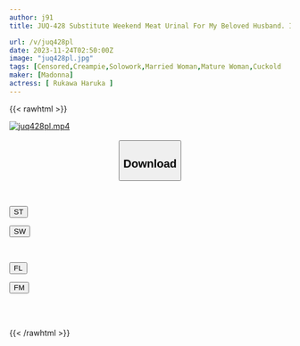 ```yaml
---
author: j91
title: JUQ-428 Substitute Weekend Meat Urinal For My Beloved Husband. I Was Kept Creampied Over And Over Again By This Extremely Evil Old Man Until I Became Pregnant... Haruka Rukawa

url: /v/juq428pl
date: 2023-11-24T02:50:00Z
image: "juq428pl.jpg"
tags: [Censored,Creampie,Solowork,Married Woman,Mature Woman,Cuckold	 ]
maker: [Madonna]
actress: [ Rukawa Haruka ]
---
```



{{< rawhtml >}}

<div class="video" data-videoid="XxRyAx8jAzCGZv">
    <a href="javascript:;">
        <img src="/v/juq428pl/juq428pl.jpg" width="WIDTH" height="HEIGHT" alt="juq428pl.mp4" loading="lazy">
    </a>
</div>

<script type="text/javascript" src="https://j91.asia/asset/on-demand-st.js"></script>

<br>
  <link rel="stylesheet" href="https://j91.asia/asset/bs5.css">
  
  <center>
  <button class="btn btn-primary" type="button" data-bs-toggle="collapse" data-bs-target=".multi-collapse" aria-expanded="false" aria-controls="multiCollapseExample1 multiCollapseExample2"><h2>Download</h2></button></center>
</p>
<div class="row">
  <div class="col">
    <div class="collapse multi-collapse" id="multiCollapseExample1">
      <div class="card card-body">
	      	      <br>
<div class="buttons">  
<p><a href="https://streamtape.to/v/XxRyAx8jAzCGZv" target="_blank"><button class="btn-hover color-3"><i class="fa fa-download"></i> ST</button></a></p>
<p><a href="https://flaswish.com/w6a0p8anykan" target="_blank"><button class="btn-hover color-2"><i class="fa fa-download"></i> SW</button></a></p></div>
    </div>
  </div>
</div>
  <div class="col">
    <div class="collapse multi-collapse" id="multiCollapseExample2">
      <div class="card card-body">
	      <br>
<div class="buttons">
<p><a href="javascript:;" target="_blank"><button class="btn-hover color-9"><i class="fa fa-download"></i> FL</button></a></p>
<p><a href="javascript:;" target="_blank"><button class="btn-hover color-8"><i class="fa fa-download"></i> FM</button></a></p></div>
<br><br>
      </div>
    </div>
  </div>
</div>

{{< /rawhtml >}}
